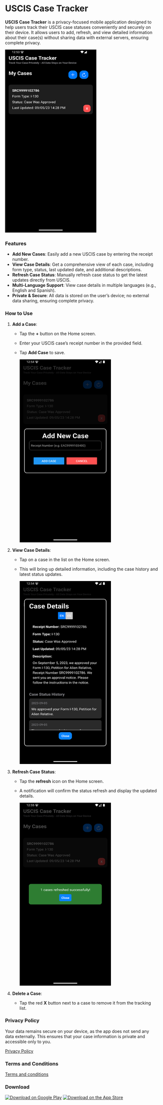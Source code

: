 # USCIS Case Tracker

**USCIS Case Tracker** is a privacy-focused mobile application designed to help users track their USCIS case statuses conveniently and securely on their device. It allows users to add, refresh, and view detailed information about their case(s) without sharing data with external servers, ensuring complete privacy.

   <img src="images/home.png" alt="Home Screen" width="300" height="600">

### Features

- **Add New Cases**: Easily add a new USCIS case by entering the receipt number.
- **View Case Details**: Get a comprehensive view of each case, including form type, status, last updated date, and additional descriptions.
- **Refresh Case Status**: Manually refresh case status to get the latest updates directly from USCIS.
- **Multi-Language Support**: View case details in multiple languages (e.g., English and Spanish).
- **Private & Secure**: All data is stored on the user’s device; no external data sharing, ensuring complete privacy.

### How to Use

1. **Add a Case**: 
   - Tap the **+** button on the Home screen.
   - Enter your USCIS case’s receipt number in the provided field.
   - Tap **Add Case** to save.
  
      <img src="images/add.png" alt="Add New Case" width="300" height="600">


2. **View Case Details**:
   - Tap on a case in the list on the Home screen.
   - This will bring up detailed information, including the case history and latest status updates.
  
      <img src="images/details.png" alt="Case Details" width="300" height="600">

3. **Refresh Case Status**:
   - Tap the **refresh** icon on the Home screen.
   - A notification will confirm the status refresh and display the updated details.

      <img src="images/refresh.png" alt="Refresh Status" width="300" height="600">

4. **Delete a Case**:
   - Tap the red **X** button next to a case to remove it from the tracking list.

### Privacy Policy

Your data remains secure on your device, as the app does not send any data externally. This ensures that your case information is private and accessible only to you.

[Privacy Policy](PRIVACY_POLICY.md)

### Terms and Conditions

[Terms and conditions](TERMS_AND_CONDITIONS.md)

### Download

[<img src="https://play.google.com/intl/en_us/badges/images/generic/en_badge_web_generic.png?size=250x83" alt="Download on Google Play" width="200" height="100">](https://play.google.com/store/apps/details?id=com.usciscasetracker)
[<img src="https://toolbox.marketingtools.apple.com/api/badges/download-on-the-app-store/black/en-us?size=250x83" alt="Download on the App Store" width="200" height="100">](https://apps.apple.com/us/app/uscis-case-tracker/id1234567890)


